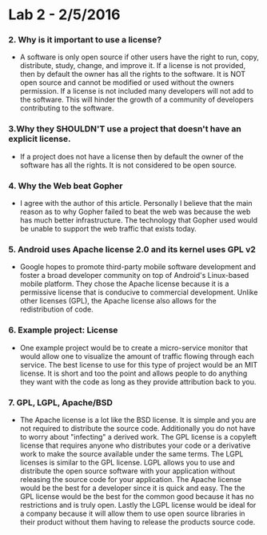 # Lab 2 - 2/5/2016

### 2. Why is it important to use a license?
- A software is only open source if other users have the right to run, copy, distribute, study, change, and improve it. If a license is not provided, then by default the owner has all the rights to the software. It is NOT open source and cannot be modified or used without the owners permission. If a license is not included many developers will not add to the software. This will hinder the growth of a community of developers contributing to the software.

### 3.Why they SHOULDN'T use a project that doesn't have an explicit license.
- If a project does not have a license then by default the owner of the software has all the rights. It is not considered to be open source.

### 4. Why the Web beat Gopher
- I agree with the author of this article. Personally I believe that the main reason as to why Gopher failed to beat the web was because the web has much better infrastructure. The technology that Gopher used would be unable to support the web traffic that exists today.

### 5. Android uses Apache license 2.0 and its kernel uses GPL v2
- Google hopes to promote third-party mobile software development and foster a broad developer community on top of Android's Linux-based mobile platform. They chose the  Apache license because it is a permissive license that is conducive to commercial development. Unlike other licenses (GPL), the Apache license also allows for the redistribution of code.

### 6. Example project: License
- One example project would be to create a micro-service monitor that would allow one to visualize the amount of traffic flowing through each service. The best license to use for this type of project would be an MIT license. It is short and too the point and allows people to do anything they want with the code as long as they provide attribution back to you.


### 7. GPL, LGPL, Apache/BSD
- The Apache license is a lot like the BSD license. It is simple and you are not required to distribute the source code. Additionally you do not have to worry about "infecting" a derived work. The GPL license is a copyleft license that requires anyone who distributes your code or a derivative work to make the source available under the same terms. The LGPL licenses is similar to the GPL license. LGPL allows you to use and distribute the open source software with your application without releasing the source code for your application. The Apache license would be the best for a developer since it is quick and easy. The the GPL license would be the best for the common good because it has no restrictions and is truly open. Lastly the LGPL license would be ideal for a company because it will allow them to use open source libraries in their product without them having to release the products source code.
